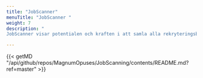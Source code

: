 ```yaml
---
title: "JobScanner"
menuTitle: "JobScanner "
weight: 7
description: "
JobScanner visar potentialen och kraften i att samla alla rekryteringsbehov på arbetsmarknaden på ett ställe. Observera att det är en demo och fungerar på historisk data."

---
```


{{< getMD "/api/github/repos/MagnumOpuses/JobScanning/contents/README.md?ref=master" >}}